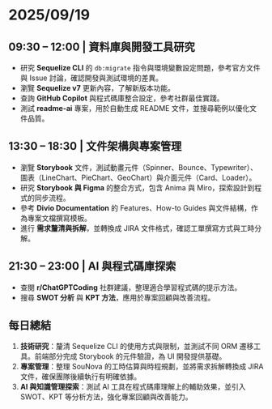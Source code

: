 # 2025/09/19

## 09:30 – 12:00 | 資料庫與開發工具研究

- 研究 **Sequelize CLI** 的 `db:migrate` 指令與環境變數設定問題，參考官方文件與 Issue 討論，確認開發與測試環境的差異。
- 瀏覽 **Sequelize v7** 更新內容，了解新版本功能。
- 查詢 **GitHub Copilot** 與程式碼庫整合設定，參考社群最佳實踐。
- 測試 **readme-ai** 專案，用於自動生成 README 文件，並搜尋範例以優化文件品質。

## 13:30 – 18:30 | 文件架構與專案管理

- 瀏覽 **Storybook** 文件，測試動畫元件（Spinner、Bounce、Typewriter）、圖表（LineChart、PieChart、GeoChart）與介面元件（Card、Loader）。
- 研究 **Storybook 與 Figma** 的整合方式，包含 Anima 與 Miro，探索設計到程式的同步流程。
- 參考 **Divio Documentation** 的 Features、How-to Guides 與文件結構，作為專案文檔撰寫模板。
- 進行 **需求釐清與拆解**，並轉換成 JIRA 文件格式，確認工單撰寫方式與工時分解。

## 21:30 – 23:00 | AI 與程式碼庫探索

- 查閱 **r/ChatGPTCoding** 社群建議，整理適合學習程式碼的提示方法。
- 搜尋 **SWOT 分析** 與 **KPT 方法**，應用於專案回顧與改善流程。

## 每日總結

1. **技術研究**：釐清 Sequelize CLI 的使用方式與限制，並測試不同 ORM 遷移工具。前端部分完成 Storybook 的元件驗證，為 UI 開發提供基礎。
2. **專案管理**：整理 SouNova 的工時估算與時程規劃，並將需求拆解轉換成 JIRA 文件，確保團隊後續執行有明確依據。
3. **AI 與知識管理探索**：測試 AI 工具在程式碼庫理解上的輔助效果，並引入 SWOT、KPT 等分析方法，強化專案回顧與改善能力。
